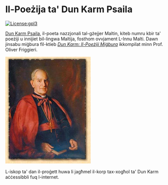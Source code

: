 # Il-Poeżija ta' Dun Karm Psaila
[![License:gpl3](https://img.shields.io/badge/License-GPL%20v.3.0-blue.svg)](https://www.gnu.org/licenses/gpl-3.0.en.html)

[Dun Karm Psaila](https://en.wikipedia.org/wiki/Dun_Karm_Psaila), il-poeta nazzjonali tal-gżejjer Maltin, kiteb numru kbir ta' poeżiji u innijiet bil-lingwa Maltija, fosthom ovvjament L-Innu Malti. Dawn jinsabu miġbura fil-ktieb [_Dun Karm: Il-Poeżiji Miġbura_](https://bdlbooks.com/product/dun-karm-poezija-migbura/) ikkompilat minn Prof. Oliver Friggieri.

![Dun Karm Psaila](dunkarm.jpg)

L-iskop ta' dan il-proġett huwa li jagħmel il-korp tax-xogħol ta' Dun Karm aċċessibbli fuq l-internet.
